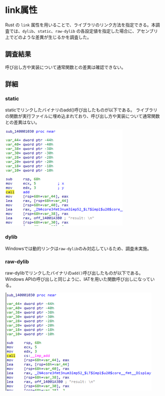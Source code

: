 # link属性

Rust の `link` 属性を用いることで、ライブラリのリンク方法を指定できる。本調査では、`dylib`、`static`、`raw-dylib` の各設定値を指定した場合に、アセンブリ上でどのような差異が生じるかを調査した。

## 調査結果

呼び出し方や実装について通常関数との差異は確認できない。

## 詳細

### static

staticでリンクしたバイナリのadd()呼び出したものが以下である。
ライブラリの関数が実行ファイルに埋め込まれており、呼び出し方や実装について通常関数との差異はない。

![link_attribute](images/21-1.png)

### dylib

Windowsでは動的リンクは`raw-dylib`のみ対応しているため、調査未実施。

### raw-dylib

raw-dylibでリンクしたバイナリの`add()`呼び出したものが以下である。
Windows APIの呼び出しと同じように、IATを用いた関数呼び出しになっている。

![link_attribute](images/21-2.png)